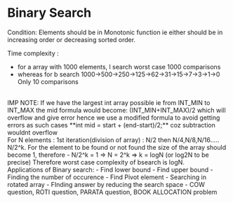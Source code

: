 # Binary Search

Condition: Elements should be in Monotonic function ie either should be in increasing order or decreasing sorted order.

Time complexity :
- for a array with 1000 elements, l search worst case 1000 comparisons
- whereas for b search 1000->500->250->125->62->31->15->7->3->1->0 Only 10 comparisons

<br />
IMP NOTE: If we have the largest int array possible ie from INT_MIN to INT_MAX the mid formula would become: (INT_MIN+INT_MAX)/2 which will overflow and give error hence we use a modified formula to avoid getting errors as such cases **int mid = start + (end-start)/2;** coz subtraction wouldnt overflow
<br />
For N elements : 1st iteration(division of array) : N/2 then N/4,N/8,N/16..... N/2^k.
For the element to be found or not found the size of the array should become 1, therefore
-   N/2^k = 1 => N = 2^k => k = logN (or log2N to be precise) Therefore worst case complexity of bsearch is logN.

<br />
Applications of Binary search:
- Find lower bound
- Find upper bound
- Finding the number of occurence
- Find Pivot element
- Searching in rotated array
- FInding answer by reducing the search space
- COW question, ROTI question, PARATA question, BOOK ALLOCATION problem